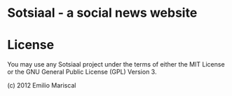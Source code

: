 # Sotsiaal - a social news website

# License

You may use any Sotsiaal project under the terms of either the MIT License or the GNU General Public License (GPL) Version 3.

(c) 2012 Emilio Mariscal
